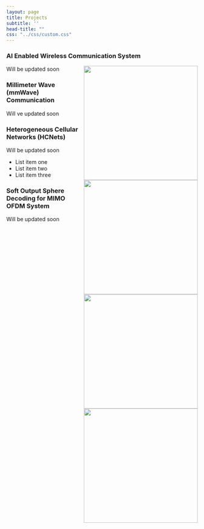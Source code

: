```yaml
---
layout: page
title: Projects
subtitle: ''
head-title: ""
css: "../css/custom.css"
---
```


<html lang="en">
<head>
  <meta charset="utf-8">
  <meta name="viewport" content="width=device-width, initial-scale=1">
  <title>jQuery UI Accordion - Collapse content</title>
  <link rel="stylesheet" href="//code.jquery.com/ui/1.12.1/themes/base/jquery-ui.css">
  <link rel="stylesheet" href="/resources/demos/style.css">
  <script src="https://code.jquery.com/jquery-1.12.4.js"></script>
  <script src="https://code.jquery.com/ui/1.12.1/jquery-ui.js"></script>
  <script>
  $( function() {
    $( "#accordion" ).accordion({
    collapsible: true
    });
  } );
  </script>
  
  
  


</head>
<body>
 
<div id="accordion">
  <h3>AI Enabled Wireless Communication System</h3>
  <div>
    <p>
    <img align="right" src="../img/unerconst.jpg" height="300px">
      Will be updated soon
    </p>
  </div>
  <h3>Millimeter Wave (mmWave) Communication</h3>
  <div>
    <p>
      <img align="right" src="../img/unerconst.jpg" height="300px">
    Will ve updated soon
    </p>
  </div>
  <h3>Heterogeneous Cellular Networks (HCNets)</h3>
  <div>
    <p>
      <img align="right" src="../img/unerconst.jpg" height="300px">
    Will be updated soon
    </p>
    <ul>
      <li>List item one</li>
      <li>List item two</li>
      <li>List item three</li>
    </ul>
  </div>
  <h3>Soft Output Sphere Decoding for MIMO OFDM System</h3>
  <div>
    <p>
      <img align="right" src="../img/model111.PNG" height="300px">
    Will be updated soon
    </p>
  </div>
</div>
 
 
</body>
</html>
